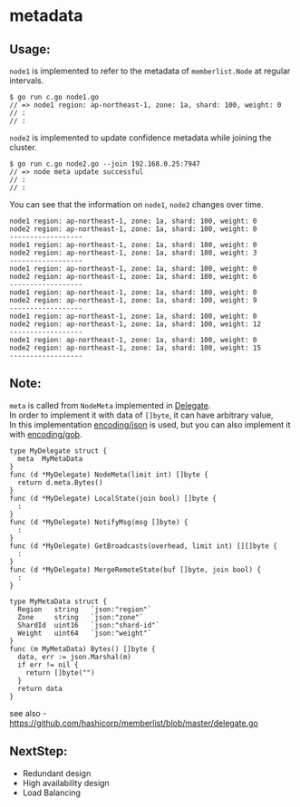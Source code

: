 # metadata

## Usage:

`node1` is implemented to refer to the metadata of `memberlist.Node` at regular intervals.

```
$ go run c.go node1.go
// => node1 region: ap-northeast-1, zone: 1a, shard: 100, weight: 0
// :
// :
```

`node2` is implemented to update confidence metadata while joining the cluster.

```
$ go run c.go node2.go --join 192.168.0.25:7947
// => node meta update successful
// :
// :
```

You can see that the information on `node1`, `node2` changes over time.

```
node1 region: ap-northeast-1, zone: 1a, shard: 100, weight: 0
node2 region: ap-northeast-1, zone: 1a, shard: 100, weight: 0
------------------
node1 region: ap-northeast-1, zone: 1a, shard: 100, weight: 0
node2 region: ap-northeast-1, zone: 1a, shard: 100, weight: 3
------------------
node1 region: ap-northeast-1, zone: 1a, shard: 100, weight: 0
node2 region: ap-northeast-1, zone: 1a, shard: 100, weight: 6
------------------
node1 region: ap-northeast-1, zone: 1a, shard: 100, weight: 0
node2 region: ap-northeast-1, zone: 1a, shard: 100, weight: 9
------------------
node1 region: ap-northeast-1, zone: 1a, shard: 100, weight: 0
node2 region: ap-northeast-1, zone: 1a, shard: 100, weight: 12
------------------
node1 region: ap-northeast-1, zone: 1a, shard: 100, weight: 0
node2 region: ap-northeast-1, zone: 1a, shard: 100, weight: 15
------------------
```

## Note:

`meta` is called from `NodeMeta` implemented in [Delegate](https://godoc.org/github.com/hashicorp/memberlist#Delegate).  
In order to implement it with data of `[]byte`, it can have arbitrary value,  
In this implementation [encoding/json](https://golang.org/pkg/encoding/json/) is used, but you can also implement it with [encoding/gob](https://golang.org/pkg/encoding/gob/).

```
type MyDelegate struct {
  meta  MyMetaData
}
func (d *MyDelegate) NodeMeta(limit int) []byte {
  return d.meta.Bytes()
}
func (d *MyDelegate) LocalState(join bool) []byte {
  :
}
func (d *MyDelegate) NotifyMsg(msg []byte) {
  :
}
func (d *MyDelegate) GetBroadcasts(overhead, limit int) [][]byte {
  :
}
func (d *MyDelegate) MergeRemoteState(buf []byte, join bool) {
  :
}

type MyMetaData struct {
  Region   string   `json:"region"`
  Zone     string   `json:"zone"`
  ShardId  uint16   `json:"shard-id"`
  Weight   uint64   `json:"weight"`
}
func (m MyMetaData) Bytes() []byte {
  data, err := json.Marshal(m)
  if err != nil {
    return []byte("")
  }
  return data
}
```

see also - https://github.com/hashicorp/memberlist/blob/master/delegate.go

## NextStep:

- Redundant design
- High availability design
- Load Balancing
